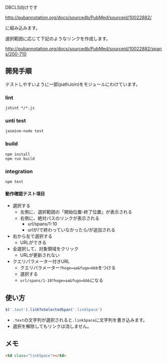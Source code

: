 DBCLS向けです

http://pubannotation.org/docs/sourcedb/PubMed/sourceid/10022882/

に組み込みます。

選択範囲に応じて下記のようなリンクを作成します。

http://pubannotation.org/docs/sourcedb/PubMed/sourceid/10022882/spans/200-710

## 開発手順
テストしやすいように一部(pathJoin)をモジュールにわけています。

### lint
```
jshint */*.js
```

### unti test
```
jasmine-node test
```

### build
```
npm install
npm run build
```

### integration
```
npm test
```

#### 動作確認テスト項目
- 選択する
    - 左側に、選択範囲の「開始位置-終了位置」が表示される
    - 右側に、絶対パスのリンクが表示される
        - url/spans/1-10
        - urlが/で終わっていなかったら/が追加される
- 右から左で選択する
    - URLができる
- 全選択して、対象領域をクリック
    - URLが更新されない
- クエリパラメーター付きURL
    - クエリパラメーター`?hoge=aa&fugo=bbb`をつける
    - 選択する
    - `url/spans/1-10?hoge=aa&fugo=bbb`になる

## 使い方
```js
$('.text').linkToSelectedSpan('.linkSpace')
```

- `.text`の文字列が選択されると`.linkSpace`に文字列を書き込みます。
- 選択を解除してもリンクは消しません。

## メモ
```html
<td class="linkSpace"></td>
```
